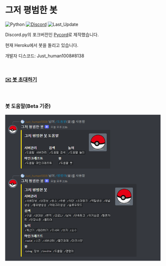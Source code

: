 # 그저 평범한 봇
![Python](https://img.shields.io/badge/-v3.9.13-3776AB?style=for-the-badge&logo=python&logoColor=white)
[![Discord](https://img.shields.io/discord/722728062839423007?label=Discord&style=for-the-badge&color=5865F2&logo=Discord&logoColor=white)](https://discord.com/invite/MF7FEGhHh2) 
![Last_Update](https://img.shields.io/github/last-commit/justhuman1008/JustBot?style=for-the-badge)

Discord.py의 포크버전인 [Pycord](https://github.com/Pycord-Development/pycord)로 제작했습니다.

현재 Heroku에서 봇을 돌리고 있습니다.

개발자 디스코드: Just_human1008#8138

<br>

### [**✉️ 봇 초대하기**](https://discord.com/oauth2/authorize?client_id=857814380749651998&permissions=137715076183&scope=bot%20applications.commands)

<br>

### 봇 도움말(Beta 기준)
<img src="/Image/help.png" alt ="Data" style="width: 500px;"/>  